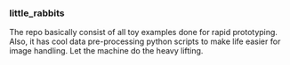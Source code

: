 ### little_rabbits
The repo basically consist of all toy examples done for rapid prototyping. 
Also, it has cool data pre-processing python scripts to make life easier for image handling. 
Let the machine do the heavy lifting. 

